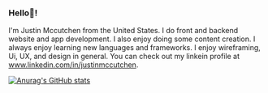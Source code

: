 ### Hello👋! 

I'm Justin Mccutchen from the United States.  I do front and backend website and app development.  I also enjoy doing some content creation.  I always enjoy learning new languages and frameworks.  I enjoy wireframing, Ui, UX, and design in general.  You can check out my linkein profile at www.linkedin.com/in/justinmccutchen.

[![Anurag's GitHub stats](https://github-readme-stats.vercel.app/api?username=mccutchencode)](https://github.com/anuraghazra/github-readme-stats)
